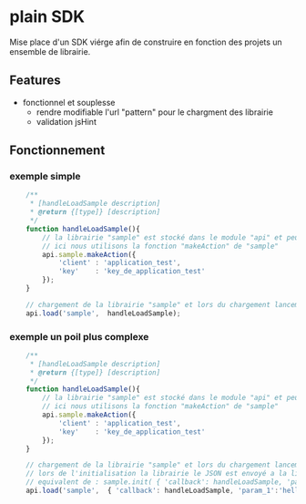 plain SDK
=============

Mise place d'un SDK viérge afin de construire en fonction des projets un ensemble de librairie.

## Features

- fonctionnel et souplesse
    - rendre modifiable l'url "pattern" pour le chargment des librairie
    - validation jsHint


## Fonctionnement

### exemple simple
```javascript
    /**
     * [handleLoadSample description]
     * @return {[type]} [description]
     */
    function handleLoadSample(){
        // la librairie "sample" est stocké dans le module "api" et peut être utilisé.
        // ici nous utilisons la fonction "makeAction" de "sample"
        api.sample.makeAction({
            'client' : 'application_test',
            'key'    : 'key_de_application_test'
        });
    }

    // chargement de la librairie "sample" et lors du chargement lancement de la fonction "handleLoadSample"
    api.load('sample',  handleLoadSample);
```


### exemple un poil plus complexe
```javascript
    /**
     * [handleLoadSample description]
     * @return {[type]} [description]
     */
    function handleLoadSample(){
        // la librairie "sample" est stocké dans le module "api" et peut être utilisé.
        // ici nous utilisons la fonction "makeAction" de "sample"
        api.sample.makeAction({
            'client' : 'application_test',
            'key'    : 'key_de_application_test'
        });
    }

    // chargement de la librairie "sample" et lors du chargement lancement de la fonction "handleLoadSample"
    // lors de l'initialisation la librairie le JSON est envoyé a la librairie chargé
    // equivalent de : sample.init( { 'callback': handleLoadSample, 'param_1':'hello', 'param_2':'word'});
    api.load('sample',  { 'callback': handleLoadSample, 'param_1':'hello', 'param_2':'word'});
```


